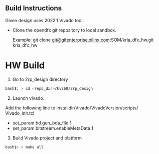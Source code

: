 ## Build Instructions 
Given design uses 2022.1 Vivado tool.
- Clone the opendfx git repository to local sandbox.

	Example:  git clone git@gitenterprise.xilinx.com:SOM/kria_dfx_hw.git kria_dfx_hw

# HW Build 

1. Go to 2rp_design directory
```bash
bash$: > cd <repo_dir>/kv260/2rp_design
```

2. Launch vivado. 

Add the following line to installdir/Vivado/VivadoVersion/scripts/
Vivado_init.tcl

- set_param bd.gen_bda_file 1
- set_param bitstream.enableMetaData 1

3. Build Vivado project and platform
```bash
bash$: > make all 
```

